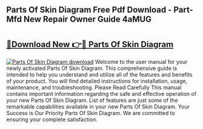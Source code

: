 ## Parts Of Skin Diagram Free Pdf Download - Part-Mfd New Repair Owner Guide 4aMUG

# <h2><a href="http://dfoqflt.blite.top/?on=Parts+Of+Skin+Diagram">🔗Download New 👉🔴 Parts Of Skin Diagram</a></h2>

[![Parts Of Skin Diagram download](https://i.imgur.com/lujVjoI.png)](http://dfoqflt.blite.top/?on=Parts+Of+Skin+Diagram)
Welcome to the user manual for your newly activated Parts Of Skin Diagram. This comprehensive guide is intended to help you understand and utilize all of the features and benefits of your product. You will find detailed instructions for installation, usage, maintenance, and troubleshooting. Please Read Carefully This manual contains important information regarding the safe and effective operation of your new Parts Of Skin Diagram. List of features are just some of the remarkable capabilities available in your new Parts Of Skin Diagram. Your Success is Our Priority Parts Of Skin Diagram. We are committed to ensuring your complete satisfaction.
